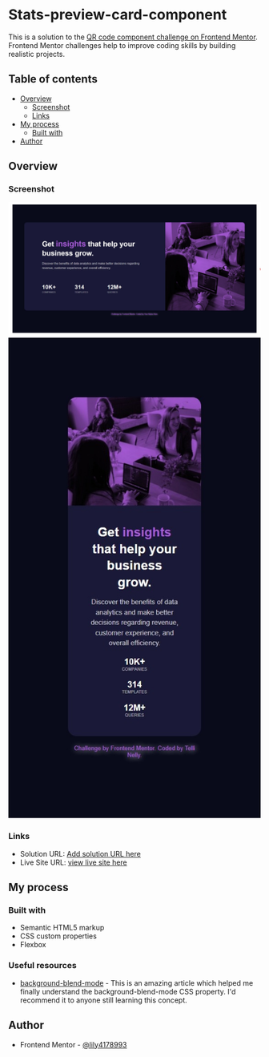 # Stats-preview-card-component

This is a solution to the [QR code component challenge on Frontend Mentor](https://www.frontendmentor.io/challenges/qr-code-component-iux_sIO_H). Frontend Mentor challenges help to improve coding skills by building realistic projects. 

## Table of contents

- [Overview](#overview)
  - [Screenshot](#screenshot)
  - [Links](#links)
- [My process](#my-process)
  - [Built with](#built-with)
- [Author](#author)




## Overview

### Screenshot

![desktop-preview](https://github.com/lily4178993/Stats-preview-card-component/blob/main/design/desktop-preview.jpeg?raw=true)
![mobile-preview](https://github.com/lily4178993/Stats-preview-card-component/blob/main/design/mobile-preview.jpeg)


### Links

- Solution URL: [Add solution URL here](https://your-solution-url.com)
- Live Site URL: [view live site here](https://lily4178993.github.io/Stats-preview-card-component/)




## My process

### Built with

- Semantic HTML5 markup
- CSS custom properties
- Flexbox

### Useful resources

- [background-blend-mode](https://developer.mozila.org/docs/en/web/CSS/background-blend-mode) - This is an amazing article which helped me finally understand the background-blend-mode CSS property. I'd recommend it to anyone still learning this concept.




## Author

- Frontend Mentor - [@lily4178993](https://www.frontendmentor.io/profile/lily4178993)
